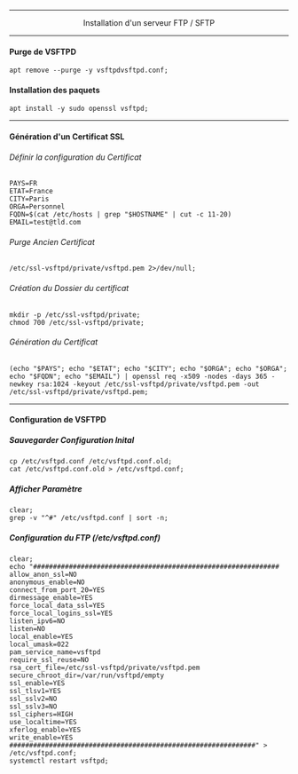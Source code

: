 ---------------------------------------------------------------------------------------------------------------------
<p align='center'> Installation d'un serveur FTP / SFTP </p>

---------------------------------------------------------------------------------------------------------------------
#### Purge de VSFTPD
```
apt remove --purge -y vsftpdvsftpd.conf;
```

#### Installation des paquets
```
apt install -y sudo openssl vsftpd;
```

---------------------------------------------------------------------------------------------------------------------
#### Génération d'un Certificat SSL
###### Définir la configuration du Certificat
```
PAYS=FR
ETAT=France
CITY=Paris
ORGA=Personnel
FQDN=$(cat /etc/hosts | grep "$HOSTNAME" | cut -c 11-20)
EMAIL=test@tld.com
```

###### Purge Ancien Certificat
```
/etc/ssl-vsftpd/private/vsftpd.pem 2>/dev/null;
```

###### Création du Dossier du certificat
```
mkdir -p /etc/ssl-vsftpd/private;
chmod 700 /etc/ssl-vsftpd/private;
```

###### Génération du Certificat
```
(echo "$PAYS"; echo "$ETAT"; echo "$CITY"; echo "$ORGA"; echo "$ORGA"; echo "$FQDN"; echo "$EMAIL") | openssl req -x509 -nodes -days 365 -newkey rsa:1024 -keyout /etc/ssl-vsftpd/private/vsftpd.pem -out /etc/ssl-vsftpd/private/vsftpd.pem;
```

---------------------------------------------------------------------------------------------------------------------
#### Configuration de VSFTPD
##### Sauvegarder Configuration Inital
```
cp /etc/vsftpd.conf /etc/vsftpd.conf.old;
cat /etc/vsftpd.conf.old > /etc/vsftpd.conf;
```

##### Afficher Paramètre
```
clear; 
grep -v "^#" /etc/vsftpd.conf | sort -n;
```

##### Configuration du FTP (/etc/vsftpd.conf)
```
clear;
echo "##############################################################
allow_anon_ssl=NO
anonymous_enable=NO
connect_from_port_20=YES
dirmessage_enable=YES
force_local_data_ssl=YES
force_local_logins_ssl=YES
listen_ipv6=NO
listen=NO
local_enable=YES
local_umask=022
pam_service_name=vsftpd
require_ssl_reuse=NO
rsa_cert_file=/etc/ssl-vsftpd/private/vsftpd.pem
secure_chroot_dir=/var/run/vsftpd/empty
ssl_enable=YES
ssl_tlsv1=YES
ssl_sslv2=NO
ssl_sslv3=NO
ssl_ciphers=HIGH
use_localtime=YES
xferlog_enable=YES
write_enable=YES
##############################################################" > /etc/vsftpd.conf;
systemctl restart vsftpd;
```

